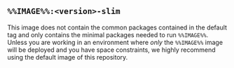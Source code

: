 ## `%%IMAGE%%:<version>-slim`

This image does not contain the common packages contained in the default tag and only contains the minimal packages needed to run `%%IMAGE%%`. Unless you are working in an environment where *only* the `%%IMAGE%%` image will be deployed and you have space constraints, we highly recommend using the default image of this repository.
